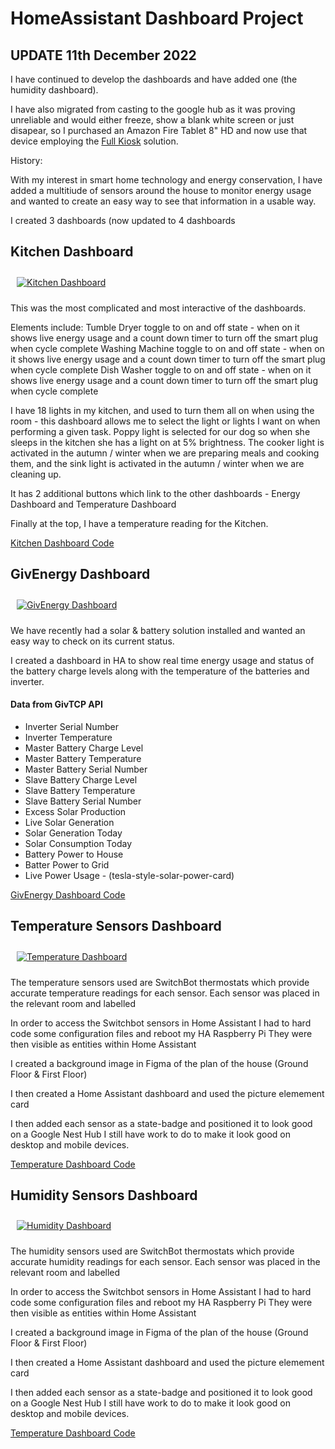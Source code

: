 # HomeAssistant Dashboard Project


## UPDATE 11th December 2022 

I have continued to develop the dashboards and have added one (the humidity dashboard).

I have also migrated from casting to the google hub as it was proving unreliable and would either freeze, show a blank white screen or just disapear, so I purchased an Amazon Fire Tablet 8" HD and now use that device employing the <a href="https://www.fully-kiosk.com/" target="_blank"> Full Kiosk</a> solution. 

History:

With my interest in smart home technology and energy conservation, I have added a multitiude of sensors around the house to monitor energy usage and wanted to create
an easy way to see that information in a usable way.

I created 3 dashboards (now updated to 4 dashboards

## Kitchen Dashboard

<a href="#" target="_blank"><img style="margin: 10px" src="https://russellventura.co.uk/wp-content/uploads/2022/12/HA-Kitchen-Dashboard.png" alt="Kitchen Dashboard"  /></a>  

This was the most complicated and most interactive of the dashboards.

Elements include:
Tumble Dryer toggle to on and off state - when on it shows live energy usage and a count down timer to turn off the smart plug when cycle complete
Washing Machine toggle to on and off state - when on it shows live energy usage and a count down timer to turn off the smart plug when cycle complete
Dish Washer toggle to on and off state - when on it shows live energy usage and a count down timer to turn off the smart plug when cycle complete

I have 18 lights in my kitchen, and used to turn them all on when using the room - this dashboard allows me to select the light or lights I want on
when performing a given task. Poppy light is selected for our dog so when she sleeps in the kitchen she has a light on at 5% brightness. The cooker light
is activated in the autumn / winter when we are preparing meals and cooking them, and the sink light is activated in the autumn / winter when we are cleaning up.

It has 2 additional buttons which link to the other dashboards - Energy Dashboard and Temperature Dashboard

Finally at the top, I have a temperature reading for the Kitchen.

<a href="https://github.com/russellventura/HomeAssistant/blob/main/Kitchen%20Dashboard" target="_blank"> Kitchen Dashboard Code</a> 

## GivEnergy Dashboard

<a href="#" target="_blank"><img style="margin: 10px" src="https://russellventura.co.uk/wp-content/uploads/2022/12/HA-GivEnergy-Dashboard.png" alt="GivEnergy Dashboard"  /></a>  

We have recently had a solar & battery solution installed and wanted an easy way to check on its current status.

I created a dashboard in HA to show real time energy usage and status of the battery charge levels along with the temperature of the batteries and inverter.

#### Data from GivTCP API

- Inverter Serial Number
- Inverter Temperature
- Master Battery Charge Level
- Master Battery Temperature
- Master Battery Serial Number
- Slave Battery Charge Level
- Slave Battery Temperature
- Slave Battery Serial Number
- Excess Solar Production 
- Live Solar Generation 
- Solar Generation Today
- Solar Consumption Today
- Battery Power to House
- Batter Power to Grid
- Live Power Usage - (tesla-style-solar-power-card)

<a href="https://github.com/russellventura/HomeAssistant/blob/main/GivEnergy%20Dashboard" target="_blank"> GivEnergy Dashboard Code</a> 

## Temperature Sensors Dashboard

<a href="#" target="_blank"><img style="margin: 10px" src="https://russellventura.co.uk/wp-content/uploads/2022/12/HA-Temperature-Dashboard.png" alt="Temperature Dashboard"  /></a>  

The temperature sensors used are SwitchBot thermostats which provide accurate temperature readings for each sensor.
Each sensor was placed in the relevant room and labelled

In order to access the Switchbot sensors in Home Assistant I had to hard code some configuration files and reboot my HA Raspberry Pi
They were then visible as entities within Home Assistant

I created a background image in Figma of the plan of the house (Ground Floor & First Floor)

I then created a Home Assistant dashboard and used the picture elemement card

I then added each sensor as a state-badge and positioned it to look good on a Google Nest Hub
I still have work to do to make it look good on desktop and mobile devices.

<a href="https://github.com/russellventura/HomeAssistant/blob/main/Temperature%20Dashboard" target="_blank"> Temperature Dashboard Code</a> 

## Humidity Sensors Dashboard

<a href="#" target="_blank"><img style="margin: 10px" src="https://russellventura.co.uk/wp-content/uploads/2022/12/HA-Humidity-Dashboard.png" alt="Humidity Dashboard"  /></a>  

The humidity sensors used are SwitchBot thermostats which provide accurate humidity readings for each sensor.
Each sensor was placed in the relevant room and labelled

In order to access the Switchbot sensors in Home Assistant I had to hard code some configuration files and reboot my HA Raspberry Pi
They were then visible as entities within Home Assistant

I created a background image in Figma of the plan of the house (Ground Floor & First Floor)

I then created a Home Assistant dashboard and used the picture elemement card

I then added each sensor as a state-badge and positioned it to look good on a Google Nest Hub
I still have work to do to make it look good on desktop and mobile devices.

<a href="https://github.com/russellventura/HomeAssistant/blob/main/Temperature%20Dashboard" target="_blank"> Temperature Dashboard Code</a> 
